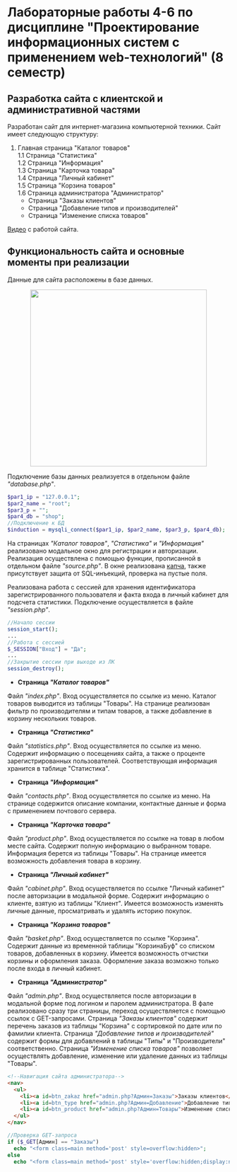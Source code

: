 # Лабораторные работы 4-6 по дисциплине "Проектирование информационных систем с применением web-технологий" (8 семестр)

## Разработка сайта с клиентской и административной частями

Разработан сайт для интернет-магазина компьютерной техники. Сайт имеет следующую структуру:

1. Главная страница "Каталог товаров"  
  1.1 Страница "Статистика"  
  1.2 Страница "Информация"  
  1.3 Страница "Карточка товара"  
  1.4 Страница "Личный кабинет"  
  1.5 Страница "Корзина товаров"  
  1.6 Страница администратора "Администратор"    
    - Страница "Заказы клиентов"  
    - Страница "Добавление типов и производителей"
    - Страница "Изменение списка товаров"


[Видео](https://drive.google.com/file/d/1aSr6bokISBejh0yYwcQL4GJjFUe7g2Wr/view?usp=sharing) с работой сайта.

## Функциональность сайта и основные моменты при реализации

Данные для сайта расположены в базе данных.

<p align="center">
  <img width=400 src="https://drive.google.com/uc?export=view&id=1__lZpmdl3Vn7QOA3Jy7TQejJ2hziT3Lz"/>
</p>

Подключение базы данных реализуется в отдельном файле _"database.php"_.

```php
$par1_ip = "127.0.0.1";
$par2_name = "root";
$par3_p = "";
$par4_db = "shop";
//Подключение к БД
$induction = mysqli_connect($par1_ip, $par2_name, $par3_p, $par4_db);
```

На страницах _"Каталог товаров"_, _"Статистика"_ и _"Информация"_ реализовано модальное окно для регистрации и авторизации. Реализация осуществлена с помощью функции, прописанной в отдельном файле _"source.php"_. В окне реализована [капча](https://github.com/itchief/captcha.git), также присутствует защита от SQL-инъекций, проверка на пустые поля.

Реализована работа с сессией для хранения идентификатора зарегистрированного пользователя и факта входа в личный кабинет для подсчета статистики. Подключение осуществляется в файле _"session.php"_.

```php
//Начало сессии
session_start();
...
//Работа с сессией
$_SESSION["Вход"] = "Да";
...
//Закрытие сессии при выходе из ЛК
session_destroy();
```

+ **Страница _"Каталог товаров"_**

Файл _"index.php"_. Вход осуществляется по ссылке из меню. Каталог товаров выводится из таблицы "Товары". На странице реализован фильтр по производителям и типам товаров, а также добавление в корзину нескольких товаров.

+ **Страница _"Статистика"_**

Файл _"statistics.php"_. Вход осуществляется по ссылке из меню. Содержит информацию о посещениях сайта, а также о проценте зарегистрированных пользователей. Соответствующая информация хранится в таблице "Статистика".

+ **Страница _"Информация"_**

Файл _"contacts.php"_. Вход осуществляется по ссылке из меню. На странице содержится описание компании, контактные данные и форма с применением почтового сервера.

+ **Страница _"Карточка товара"_**

Файл _"product.php"_. Вход осуществляется по ссылке на товар в любом месте сайта. Содержит полную информацию о выбранном товаре. Информация берется из таблицы "Товары". На странице имеется возможность добавления товара в корзину.

+ **Страница _"Личный кабинет"_**

Файл _"cabinet.php"_. Вход осуществляется по ссылке "Личный кабинет" после авторизации в модальной форме. Содержит информацию о клиенте, взятую из таблицы "Клиент". Имеется возможность изменять личные данные, просматривать и удалять историю покупок.

+ **Страница _"Корзина товаров"_**

Файл _"basket.php"_. Вход осуществляется по ссылке "Корзина". Содержит данные из временной таблицы "КорзинаБуф" со списком товаров, добавленных в корзину. Имеется возможность отчистки корзины и оформления заказа. Оформление заказа возможно только после входа в личный кабинет.

+ **Страница _"Администратор"_**

Файл _"admin.php"_. Вход осуществляется после авторизации в модальной форме под логином и паролем администратора. В фале реализовано сразу три страницы, переход осуществляется с помощью ссылок с GET-запросами. Страница _"Заказы клиентов"_ содержит перечень заказов из таблицы "Корзина" с сортировкой по дате или по фамилии клиента. Страница _"Добавление типов и производителей"_ содержит формы для добавлений в таблицы "Типы" и "Производители" соответственно. Страница _"Изменение списка товаров"_ позволяет осуществлять добавление, изменение или удаление данных из таблицы "Товары".

```html
<!--Навигация сайта администратора-->
<nav>
  <ul>
    <li><a id=btn_zakaz href="admin.php?Админ=Заказы">Заказы клиентов</a></li>
    <li><a id=btn_type href="admin.php?Админ=Добавление">Добавление типов и производителей</a></li>
    <li><a id=btn_product href="admin.php?Админ=Товары">Изменение списка товаров</a></li>
  </ul>
</nav>
```

```php
//Проверка GET-запроса
if ($_GET[Админ] == "Заказы")
  echo "<form class=main method='post' style=overflow:hidden>";
else
  echo "<form class=main method='post' style='overflow:hidden;display:none;'>"

```
